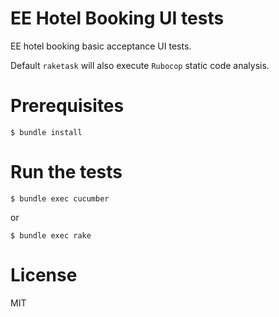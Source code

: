 EE Hotel Booking UI tests 
==========

EE hotel booking basic acceptance UI tests.

Default `raketask` will also execute `Rubocop` static code analysis.

Prerequisites
==========

`$ bundle install`

Run the tests
==========

`$ bundle exec cucumber`

or 

`$ bundle exec rake`

License
==========

MIT
